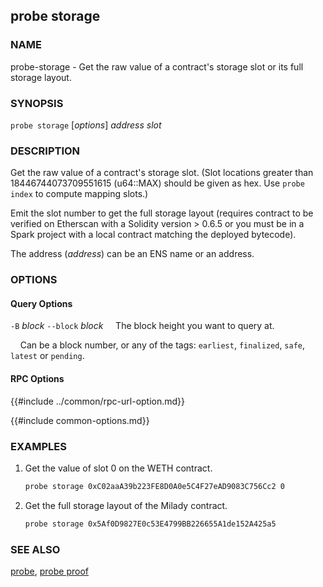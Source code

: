 ## probe storage

### NAME

probe-storage - Get the raw value of a contract's storage slot or its full storage layout.

### SYNOPSIS

``probe storage`` [*options*] *address* *slot*

### DESCRIPTION

Get the raw value of a contract's storage slot. (Slot locations greater than 18446744073709551615 (u64::MAX) should be given as hex. Use `probe index` to compute mapping slots.)

Emit the slot number to get the full storage layout (requires contract to be verified on Etherscan with a Solidity version > 0.6.5 or you must be in a Spark project with a local contract matching the deployed bytecode).

The address (*address*) can be an ENS name or an address.

### OPTIONS

#### Query Options

`-B` *block*
`--block` *block*
&nbsp;&nbsp;&nbsp;&nbsp;The block height you want to query at.

&nbsp;&nbsp;&nbsp;&nbsp;Can be a block number, or any of the tags: `earliest`, `finalized`, `safe`, `latest` or `pending`.

#### RPC Options

{{#include ../common/rpc-url-option.md}}

{{#include common-options.md}}

### EXAMPLES

1. Get the value of slot 0 on the WETH contract.
    ```sh
    probe storage 0xC02aaA39b223FE8D0A0e5C4F27eAD9083C756Cc2 0
    ```

2. Get the full storage layout of the Milady contract.
    ```sh
    probe storage 0x5Af0D9827E0c53E4799BB226655A1de152A425a5
    ```
### SEE ALSO

[probe](./probe.md), [probe proof](./probe-proof.md)
